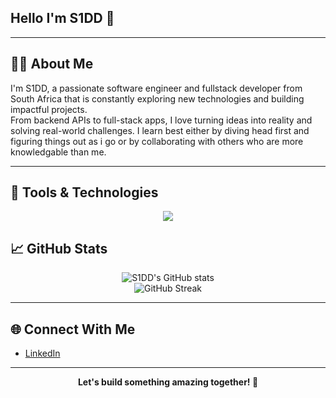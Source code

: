 ## Hello I'm S1DD 👋

---

## 🧑‍💻 About Me

I'm S1DD, a passionate software engineer and fullstack developer from South Africa that is constantly exploring new technologies and building impactful projects.  
From backend APIs to full-stack apps, I love turning ideas into reality and solving real-world challenges.
I learn best either by diving head first and figuring things out as i go or by collaborating with others who are more knowledgable than me.


---

## 🚀 Tools & Technologies

<div align="center">
  <img src="https://skillicons.dev/icons?i=c,java,py,flask,babel,js,html,css,bootstrap,git,postman,sqlite,redis,express,nextjs,nginx,mongodb,linux,nodejs,mysql,nextjs,vscode,pycharm,webstorm,xd&perline=8" />
</div>

## 📈 GitHub Stats

<p align="center">
  <img src="https://github-readme-stats.vercel.app/api?username=S1DD&show_icons=true&theme=tokyonight" alt="S1DD's GitHub stats" />
  <br/>
  <img src="https://github-readme-streak-stats.herokuapp.com/?user=S1DD&theme=tokyonight" alt="GitHub Streak" />
</p>

---

## 🌐 Connect With Me

- [LinkedIn](www.linkedin.com/in/thabiso-molefe-014aaa10b)


---

<p align="center">
  <b>Let's build something amazing together! 🚀</b>
</p>
